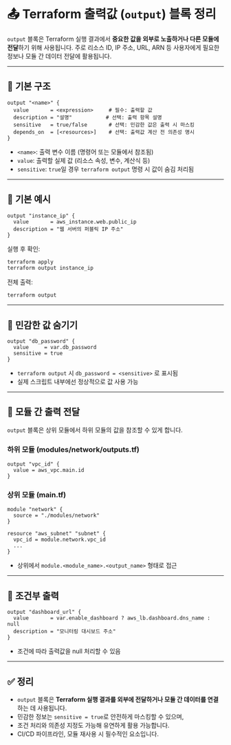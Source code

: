 # 📤 Terraform 출력값 (`output`) 블록 정리

`output` 블록은 Terraform 실행 결과에서 **중요한 값을 외부로 노출하거나 다른 모듈에 전달**하기 위해 사용됩니다.
주로 리소스 ID, IP 주소, URL, ARN 등 사용자에게 필요한 정보나 모듈 간 데이터 전달에 활용됩니다.

---

## 📌 기본 구조

```hcl
output "<name>" {
  value       = <expression>     # 필수: 출력할 값
  description = "설명"           # 선택: 출력 항목 설명
  sensitive   = true/false       # 선택: 민감한 값은 출력 시 마스킹
  depends_on  = [<resources>]    # 선택: 출력값 계산 전 의존성 명시
}
```

- `<name>`: 출력 변수 이름 (명령어 또는 모듈에서 참조됨)
- `value`: 출력할 실제 값 (리소스 속성, 변수, 계산식 등)
- `sensitive`: `true`일 경우 `terraform output` 명령 시 값이 숨김 처리됨

---

## 🔹 기본 예시

```hcl
output "instance_ip" {
  value       = aws_instance.web.public_ip
  description = "웹 서버의 퍼블릭 IP 주소"
}
```

실행 후 확인:

```bash
terraform apply
terraform output instance_ip
```

전체 출력:

```bash
terraform output
```

---

## 🔹 민감한 값 숨기기

```hcl
output "db_password" {
  value     = var.db_password
  sensitive = true
}
```

- `terraform output` 시 `db_password = <sensitive>` 로 표시됨
- 실제 스크립트 내부에선 정상적으로 값 사용 가능

---

## 🔹 모듈 간 출력 전달

`output` 블록은 상위 모듈에서 하위 모듈의 값을 참조할 수 있게 합니다.

### 하위 모듈 (modules/network/outputs.tf)

```hcl
output "vpc_id" {
  value = aws_vpc.main.id
}
```

### 상위 모듈 (main.tf)

```hcl
module "network" {
  source = "./modules/network"
}

resource "aws_subnet" "subnet" {
  vpc_id = module.network.vpc_id
  ...
}
```

- 상위에서 `module.<module_name>.<output_name>` 형태로 접근

---

## 🔹 조건부 출력

```hcl
output "dashboard_url" {
  value       = var.enable_dashboard ? aws_lb.dashboard.dns_name : null
  description = "모니터링 대시보드 주소"
}
```

- 조건에 따라 출력값을 null 처리할 수 있음

---

## ✅ 정리

- `output` 블록은 **Terraform 실행 결과를 외부에 전달하거나 모듈 간 데이터를 연결**하는 데 사용됩니다.
- 민감한 정보는 `sensitive = true`로 안전하게 마스킹할 수 있으며,
- 조건 처리와 의존성 지정도 가능해 유연하게 활용 가능합니다.
- CI/CD 파이프라인, 모듈 재사용 시 필수적인 요소입니다.
